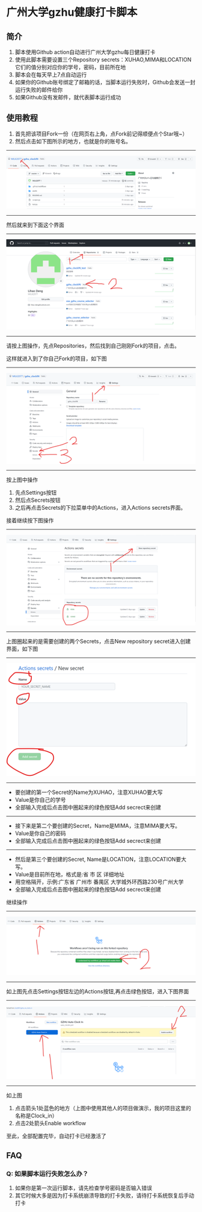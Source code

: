 # 广州大学gzhu健康打卡脚本

## 简介

1. 脚本使用Github action自动进行广州大学gzhu每日健康打卡
2. 使用此脚本需要设置三个Repository secrets：XUHAO,MIMA和LOCATION它们的值分别对应你的学号，密码，目前所在地
3. 脚本会在每天早上7点自动运行
4. 如果你的Github账号绑定了邮箱的话，当脚本运行失败时，Github会发送一封运行失败的邮件给你
5. 如果Github没有发邮件，就代表脚本运行成功

## 使用教程

1. 首先把该项目Fork一份（在网页右上角，点Fork前记得顺便点个Star哦~）
2. 然后点击如下图所示的地方，也就是你的账号名。

---
![1](/assets/1.png)

---
然后就来到下面这个界面

---
![2](/assets/2.png)

---
请按上图操作，先点Repositories，然后找到自己刚刚Fork的项目，点击。

这样就进入到了你自己Fork的项目，如下图

---
![3](/assets/3.png)

---
按上图中操作

1. 先点Settings按钮
2. 然后点Secrets按钮
3. 之后再点击Secrets的下拉菜单中的Actions，进入Actions secrets界面。

接着继续按下图操作

---
![4](/assets/4.png)

---
上图圈起来的是需要创建的两个Secrets，点击New repository secret进入创建界面，如下图

---
![5](/assets/5.png)

---

- 要创建的第一个Secret的Name为XUHAO，注意XUHAO要大写
- Value是你自己的学号
- 全部输入完成后点击图中圈起来的绿色按钮Add secrect来创建

---

- 接下来是第二个要创建的Secret，Name是MIMA，注意MIMA要大写。
- Value是你自己的密码
- 全部输入完成后点击图中圈起来的绿色按钮Add secrect来创建

---

- 然后是第三个要创建的Secret, Name是LOCATION，注意LOCATION要大写。
- Value是目前所在地，格式是:省 市 区 详细地址
- 用空格隔开，示例:广东省 广州市 番禺区 大学城外环西路230号广州大学
- 全部输入完成后点击图中圈起来的绿色按钮Add secrect来创建

继续操作

---
![6](/assets/6.png)

---
如上图先点击Settings按钮左边的Actions按钮,再点击绿色按钮，进入下图界面

---
![7](/assets/7.png)

---
如上图

1. 点击箭头1处蓝色的地方（上图中使用其他人的项目做演示，我的项目这里的名称是Clock_in）
2. 点击2处箭头Enable workflow

至此，全部配置完毕，自动打卡已经激活了

## FAQ

### Q: 如果脚本运行失败怎么办？

1. 如果你是第一次运行脚本，请先检查学号密码是否输入错误
2. 其它时候大多是因为打卡系统崩溃导致的打卡失败，请待打卡系统恢复后手动打卡
